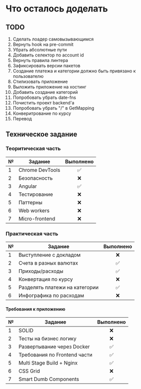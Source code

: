# Что осталось доделать

## TODO
1. Сделать лоадер самовызывающимся
2. Вернуть hook на pre-commit
3. Убрать абсолютные пути
4. Добавить селектор по account id
5. Вернуть правила линтера
6. Зафиксировать версии пакетов
7. Создание платежа и категории должно быть привязано к пользователю
8. Стилизовать приложение
9. Выложить приложение на хостинг
10. Добавить создание категорий
11. Попробовать убрать date-fns
12. Почистить проект backend'а
13. Попробовать убрать "/" в GetMapping
14. Конверитрование по курсу
15. Перевод

## Техническое задание
### Теоритическая часть
 |  №  | Задание              | Выполнено            |
 | --- | -------------------- | :------------------: |
 |  1  | Chrome DevTools      | :white_check_mark: |
 |  2  | Безопасность         | :x:                |
 |  3  | Angular              | :white_check_mark: |
 |  4  | Тестирование         | :x:                |
 |  5  | Паттерны             | :x:                |
 |  6  | Web workers          | :x:                |
 |  7  | Micro-frontend       | :x:                |

### Практическая часть
 |  №  | Задание                        | Выполнено            |
 | --- | ------------------------------ | :------------------: |
 |  1  | Выступление с докладом         | :x:                |
 |  2  | Счета в разных валютах         | :white_check_mark: |
 |  3  | Приходы/расходы                | :white_check_mark: |
 |  4  | Конвертация по курсу           | :x:                |
 |  5  | Разделять платежи на категории | :white_check_mark: |
 |  6  | Инфографика по расходам        | :x:                |

#### Требования к приложению
 |  №  | Задание                        | Выполнено            |
 | --- | ------------------------------ | :------------------: |
 |  1  | SOLID                          | :x:                |
 |  2  | Тесты на бизнес логику         | :x:                |
 |  3  | Развертывание через Docker     | :white_check_mark: |
 |  4  | Требования по Frontend части   | :white_check_mark: |
 |  5  | Multi Stage Build + Nginx      | :white_check_mark: |
 |  6  | CSS Grid                       | :x:                |
 |  7  | Smart Dumb Components          | :white_check_mark: |
